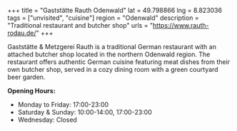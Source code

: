 +++
title = "Gaststätte Rauth Odenwald"
lat = 49.798866
lng = 8.823036
tags = ["unvisited", "cuisine"]
region = "Odenwald"
description = "Traditional restaurant and butcher shop"
urls = "https://www.rauth-rodau.de/"
+++

Gaststätte & Metzgerei Rauth is a traditional German restaurant with an attached butcher shop located in the northern Odenwald region. The restaurant offers authentic German cuisine featuring meat dishes from their own butcher shop, served in a cozy dining room with a green courtyard beer garden.

**Opening Hours:**
- Monday to Friday: 17:00-23:00
- Saturday & Sunday: 10:00-14:00, 17:00-23:00
- Wednesday: Closed